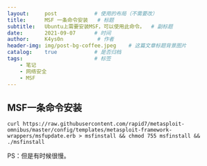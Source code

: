 ```yaml
---
layout:     post            # 使用的布局（不需要改）
title:      MSF 一条命令安装   # 标题
subtitle:   Ubuntu上需要安装MSF，可以使用此命令。  # 副标题
date:       2021-09-07      # 时间
author:     K4ys0n           # 作者
header-img: img/post-bg-coffee.jpeg    # 这篇文章标题背景图片
catalog:    true            # 是否归档
tags:                       # 标签
    - 笔记
    - 网络安全
    - MSF
---
```



## MSF一条命令安装
```shell
curl https://raw.githubusercontent.com/rapid7/metasploit-omnibus/master/config/templates/metasploit-framework-wrappers/msfupdate.erb > msfinstall && chmod 755 msfinstall && ./msfinstall
```

PS：但是有时候很慢。